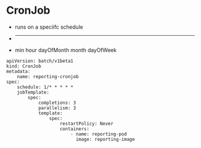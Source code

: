 # CronJob
- runs on a speciifc schedule
- *    *        *       *       *
- min hour dayOfMonth month dayOfWeek
```
apiVersion: batch/v1beta1
kind: CronJob
metadata:
    name: reporting-cronjob
spec:
    schedule: 1/* * * * *
    jobTemplate:
        spec:
            completions: 3
            parallelism: 3
            template:
                spec:
                    restartPolicy: Never
                    containers:
                        - name: reporting-pod
                          image: reporting-image
```